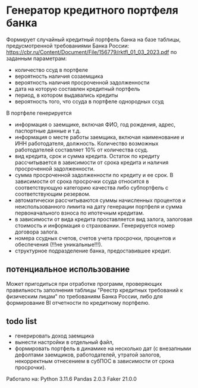 # Генератор кредитного портфеля банка
Формирует случайный кредитный портфель банка на базе таблицы, предусмотренной требованиями Банка России: https://cbr.ru/Content/Document/File/156779/rktfl_01_03_2023.pdf по заданным параметрам:
+ количество ссуд в портфеле
+ вероятность наличия созаемщика
+ вероятность наличия просроченной задолженности
+ дата на которую составлен кредитный портфель
+ период, в котором выдавались кредиты
+ вероятность того, что ссуда в портфеле однородных ссуд

В портфеле генерируется 
+ информация о заемщике, включая ФИО, год рождения, адрес, паспортные данные и т.д.
+ информация о месте работы заемщика, включая наименование и ИНН работодателя, должность. Количество возможных работодателей составляет 10% от количества ссуд.
+ вид кредита, срок и сумма кредита. Остаток по кредиту рассчитывается в зависимости от срока кредита и наличия просроченной задолженности.
+ сумма просроченной задолженности по кредиту и ее срок. В зависимости от срока просрочки ссуда относится в соответствующую категорию качества либо субпортфель с соответствующим резервом.
+ автоматически рассчитываются суммы начисленных процентов и неиспользованного лимита на дату генерации портфеля и сумма первоначального взноса по ипотечным кредитам.
+ в зависимости от вида кредита проставляется вид залога, залоговая стоимость и информация о страховании. Генерируется номер договора залога.
+ номера ссудных счетов, счетов учета просрочки, процентов и обеспечения (!!!не уникальные!!!).
+ структурное подразделение банка, предоставившее кредит.

## потенциальное использование
Может пригодиться при отработке программ, проверяющих правильность заполнения таблицы "Реестр кредитных требований к физическим лицам" по требованиям Банка России, либо для формирование BI отчетности по кредитному портфелю.

## todo list
+ генерировать доход заемщика
+ вынести настройки в отдельный файл,
+ формировать портфель в динамике на несколько дат (с внезапными дефолтами заемщиков, работодателей, утратой залогов, некорректным отнесением в субПОС в зависимости от срока просрочки).

Работало на:
Python 3.11.6
Pandas 2.0.3
Faker 21.0.0
